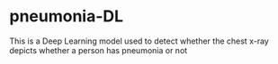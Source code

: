 # pneumonia-DL
This is a Deep Learning model used to detect whether the chest x-ray depicts whether a person has pneumonia or not
